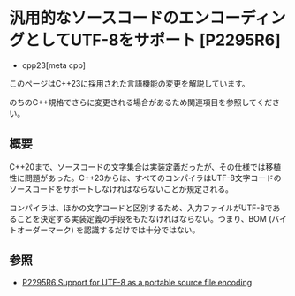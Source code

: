 # 汎用的なソースコードのエンコーディングとしてUTF-8をサポート [P2295R6]
* cpp23[meta cpp]

<!-- start lang caution -->

このページはC++23に採用された言語機能の変更を解説しています。

のちのC++規格でさらに変更される場合があるため関連項目を参照してください。

<!-- last lang caution -->

## 概要
C++20まで、ソースコードの文字集合は実装定義だったが、その仕様では移植性に問題があった。C++23からは、すべてのコンパイラはUTF-8文字コードのソースコードをサポートしなければならないことが規定される。

コンパイラは、ほかの文字コードと区別するため、入力ファイルがUTF-8であることを決定する実装定義の手段をもたなければならない。つまり、BOM (バイトオーダーマーク) を認識するだけでは十分ではない。


## 参照
- [P2295R6 Support for UTF-8 as a portable source file encoding](https://www.open-std.org/jtc1/sc22/wg21/docs/papers/2022/p2295r6.pdf)